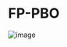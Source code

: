 # FP-PBO

![image](https://user-images.githubusercontent.com/22763869/208401774-5b0c8cbc-031f-4274-b100-3c5f2176bc0d.png)
<!--- ![image](https://user-images.githubusercontent.com/22763869/208402153-d48d02fa-f325-4ca3-9878-92346242884d.png)--->
